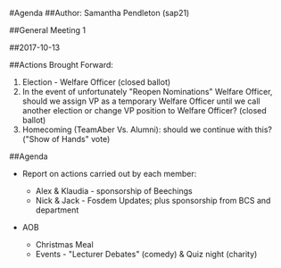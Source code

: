 #Agenda
##Author:
Samantha Pendleton (sap21)

##General Meeting 1

##2017-10-13

##Actions Brought Forward:

1. Election - Welfare Officer (closed ballot)
2. In the event of unfortunately "Reopen Nominations" Welfare Officer, should we assign VP as a temporary Welfare Officer until we call another election or change VP position to Welfare Officer? (closed ballot)
3. Homecoming (TeamAber Vs. Alumni): should we continue with this? ("Show of Hands" vote)

##Agenda

- Report on actions carried out by each member:
  - Alex & Klaudia - sponsorship of Beechings
  - Nick & Jack - Fosdem Updates; plus sponsorship from BCS and department
  
- AOB
  - Christmas Meal
  - Events - "Lecturer Debates" (comedy) & Quiz night (charity)
